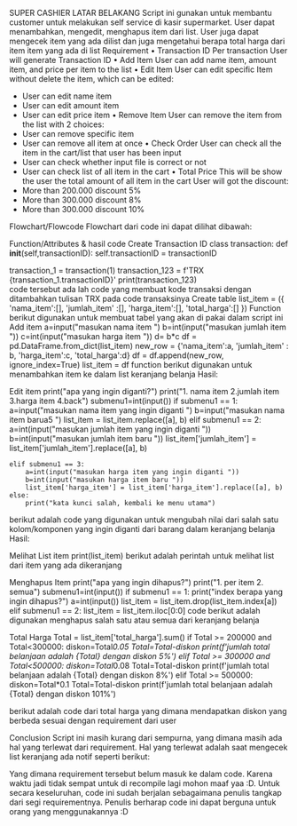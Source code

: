 SUPER CASHIER
LATAR BELAKANG
Script  ini gunakan untuk membantu customer untuk melakukan self service di kasir supermarket. User dapat menambahkan, mengedit, menghapus item dari list. User juga dapat mengecek item yang ada dilist dan juga mengetahui berapa total harga dari item item yang ada di list
Requirement
•	Transaction ID
Per transaction User will generate Transaction ID
•	Add Item
User can add name item, amount item, and price per item to the list
•	Edit Item
User can edit specific Item without delete the item, which can be edited:
-	User can edit name item
-	User can edit amount item
-	User can edit price item
•	Remove Item
User can remove the item from the list with 2 choices:
-	User can remove specific item
-	User can remove all item at once
•	Check Order
User can check all the item in the cart/list that user has been input
-	User can check whether input file is correct or not
-	User can check list of all item in the cart
•	Total Price
This will be show the user the total amount of all item in the cart
User will got the discount:
-	More than 200.000 discount 5%
-	More than 300.000 discount 8%
-	More than 300.000 discount 10%

Flowchart/Flowcode
Flowchart dari code ini dapat dilihat dibawah:
 

Function/Attributes & hasil code
Create Transaction ID
class transaction:
  def __init__(self,transactionID):
    self.transactionID = transactionID

transaction_1 = transaction(1)
transaction_123 = f'TRX {transaction_1.transactionID}'
print(transaction_123)    
code tersebut ada lah code yang membuat kode transaksi dengan ditambahkan tulisan TRX pada code transaksinya
Create table
list_item = ({
    'nama_item':[],
    'jumlah_item' :[],
    'harga_item':[],
    'total_harga':[]
               })
Function berikut digunakan untuk membuat tabel yang akan di pakai dalam script ini
Add item
      a=input("masukan nama item ")
      b=int(input("masukan jumlah item "))
      c=int(input("masukan harga item "))
      d= b*c
      df = pd.DataFrame.from_dict(list_item)
      new_row = {'nama_item':a, 'jumlah_item' : b, 'harga_item':c, 'total_harga':d}
      df = df.append(new_row, ignore_index=True)
      list_item = df
function berikut digunakan untuk menambahkan item ke dalam list keranjang belanja
Hasil:
 

Edit item
    print("apa yang ingin diganti?")
    print("1. nama item 2.jumlah item 3.harga item 4.back")
    submenu1=int(input())
    if submenu1 == 1:
        a=input("masukan nama item yang ingin diganti ")
        b=input("masukan nama item barua5 ")
        list_item = list_item.replace([a], b)
    elif submenu1 == 2:
        a=int(input("masukan jumlah item yang ingin diganti "))
        b=int(input("masukan jumlah item baru "))
        list_item['jumlah_item'] = list_item['jumlah_item'].replace([a], b)

    elif submenu1 == 3:
        a=int(input("masukan harga item yang ingin diganti "))
        b=int(input("masukan harga item baru "))
        list_item['harga_item'] = list_item['harga_item'].replace([a], b)
    else:
        print("kata kunci salah, kembali ke menu utama")
berikut adalah code yang digunakan untuk mengubah nilai dari salah satu kolom/komponen yang ingin diganti dari barang dalam keranjang belanja
Hasil:
 
Melihat List item
print(list_item)
berikut adalah perintah untuk melihat list dari item yang ada dikeranjang
 
Menghapus Item
    print("apa yang ingin dihapus?")
    print("1. per item 2. semua")
    submenu1=int(input())
    if submenu1 == 1:
      print("index berapa yang ingin dihapus?")
      a=int(input())
      list_item = list_item.drop(list_item.index[a])
    elif submenu1 == 2:
      list_item = list_item.iloc[0:0]
code berikut adalah digunakan menghapus salah satu atau semua dari keranjang belanja
 
Total Harga
 Total = list_item['total_harga'].sum()
    if Total >= 200000 and Total<300000:
          diskon=Total*0.05
          Total=Total-diskon
          print(f'jumlah total belanjaan adalah {Total} dengan diskon 5%')
    elif Total >= 300000 and Total<500000:
          diskon=Total*0.08
          Total=Total-diskon
          print(f'jumlah total belanjaan adalah {Total} dengan diskon 8%')
    elif Total >= 500000:
          diskon=Total*0.1
          Total=Total-diskon
          print(f'jumlah total belanjaan adalah {Total} dengan diskon 101%')

berikut adalah code dari total harga yang dimana mendapatkan diskon yang berbeda sesuai dengan requirement dari user
 

Conclusion
Script ini masih kurang dari sempurna, yang dimana masih ada hal yang terlewat dari requirement.
Hal yang terlewat adalah saat mengecek list keranjang ada notif seperti berikut:
 
Yang dimana requirement tersebut belum masuk ke dalam code. Karena waktu jadi tidak sempat untuk di recompile lagi mohon maaf yaa :D. Untuk secara keseluruhan, code ini sudah berjalan sebagaimana penulis tangkap dari segi requirementnya. Penulis berharap code ini dapat berguna untuk orang yang menggunakannya :D
